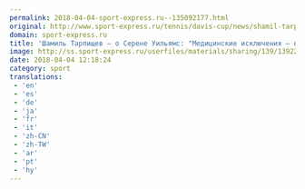 ```yaml
---
permalink: 2018-04-04-sport-express.ru--135092177.html
original: http://www.sport-express.ru/tennis/davis-cup/news/shamil-tarpischev-o-serene-uilyams-medicinskie-isklyucheniya-nonsens-no-eto-govorit-o-slabosti-mezhdunarodnyh-federaciy-1392241/
domain: sport-express.ru
title: 'Шамиль Тарпищев – о Серене Уильямс: "Медицинские исключения – нонсенс. Но это говорит о слабости международных федераций"'
image: http://ss.sport-express.ru/userfiles/materials/sharing/139/1392241.jpg
date: 2018-04-04 12:18:24
category: sport
translations: 
 - 'en'
 - 'es'
 - 'de'
 - 'ja'
 - 'fr'
 - 'it'
 - 'zh-CN'
 - 'zh-TW'
 - 'ar'
 - 'pt'
 - 'hy'
---
```


